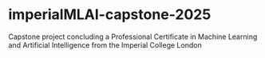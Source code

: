 # imperialMLAI-capstone-2025
Capstone project concluding a Professional Certificate in Machine Learning and Artificial Intelligence from the Imperial College London
